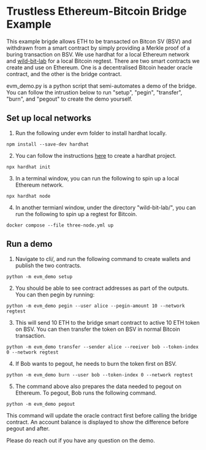 # Trustless Ethereum-Bitcoin Bridge Example

This example brigde allows ETH to be transacted on Bitcon SV (BSV) and withdrawn from a smart contract by simply providing a Merkle proof of a buring transaction on BSV. We use hardhat for a local Ethereum network and [wild-bit-lab](https://github.com/nchain-innovation/wild-bit-lab) for a local Bitcoin regtest. There are two smart contracts we create and use on Ethereum. One is a decentralised Bitcoin header oracle contract, and the other is the bridge contract. 

evm_demo.py is a python script that semi-automates a demo of the bridge. You can follow the intrustion below to run "setup", "pegin", "transfer", "burn", and "pegout" to create the demo yourself. 


## Set up local networks

1. Run the following under evm folder to install hardhat locally. 
```shell
npm install --save-dev hardhat
```

2. You can follow the instructions [here](https://hardhat.org/hardhat-runner/docs/guides/project-setup) to create a hardhat project.
```shell
npx hardhat init
```

3. In a terminal window, you can run the following to spin up a local Ethereum network. 
```shell
npx hardhat node
```

4. In another termianl window, under the directory "wild-bit-lab/", you can run the following to spin up a regtest for Bitcoin.
```shell
docker compose --file three-node.yml up
```


## Run a demo

1. Navigate to cli/, and run the following command to create wallets and publish the two contracts. 
```shell
python -m evm_demo setup 
```

2. You should be able to see contract addresses as part of the outputs. You can then pegin by running:
```shell
python -m evm_demo pegin --user alice --pegin-amount 10 --network regtest    
```

3. This will send 10 ETH to the bridge smart contract to active 10 ETH token on BSV. You can then transfer the token on BSV in normal Bitcoin transaction. 
```shell
python -m evm_demo transfer --sender alice --reeiver bob --token-index 0 --network regtest    
```

4. If Bob wants to pegout, he needs to burn the token first on BSV. 
```shell
python -m evm_demo burn --user bob --token-index 0 --network regtest  
```

5. The command above also prepares the data needed to pegout on Ethereum. To pegout, Bob runs the following command. 
```shell
python -m evm_demo pegout
```
This command will update the oracle contract first before calling the bridge contract. An account balance is displayed to show the difference before pegout and after. 

Please do reach out if you have any question on the demo. 